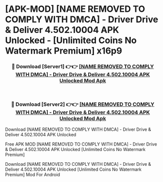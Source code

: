 # [APK-MOD] [NAME REMOVED TO COMPLY WITH DMCA] - Driver  Drive & Deliver 4.502.10004 APK Unlocked - [Unlimited Coins No Watermark Premium] x16p9



<div align="center">
<h3>🔴 Download [Server1] 👉👉 <a href="https://momento.my/?title=[NAME_REMOVED_TO_COMPLY_WITH_DMCA]_-_Driver__Drive_&_Deliver_4.502.10004_APK_Unlocked">[NAME REMOVED TO COMPLY WITH DMCA] - Driver  Drive & Deliver 4.502.10004 APK Unlocked Mod Apk</a></h3><br>

<h3>🔴 Download [Server2] 👉👉 <a href="https://momento.my/?title=[NAME_REMOVED_TO_COMPLY_WITH_DMCA]_-_Driver__Drive_&_Deliver_4.502.10004_APK_Unlocked">[NAME REMOVED TO COMPLY WITH DMCA] - Driver  Drive & Deliver 4.502.10004 APK Unlocked Mod Apk</a></h3>
</div>



Download [NAME REMOVED TO COMPLY WITH DMCA] - Driver  Drive & Deliver 4.502.10004 APK Unlocked 

Free APK MOD [NAME REMOVED TO COMPLY WITH DMCA] - Driver  Drive & Deliver 4.502.10004 APK Unlocked [Unlimited Coins No Watermark Premium]

Download [NAME REMOVED TO COMPLY WITH DMCA] - Driver  Drive & Deliver 4.502.10004 APK Unlocked [Unlimited Coins No Watermark Premium] Mod For Android
